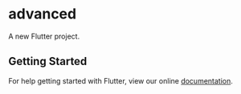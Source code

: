 # advanced

A new Flutter project.

## Getting Started

For help getting started with Flutter, view our online
[documentation](https://flutter.io/).
